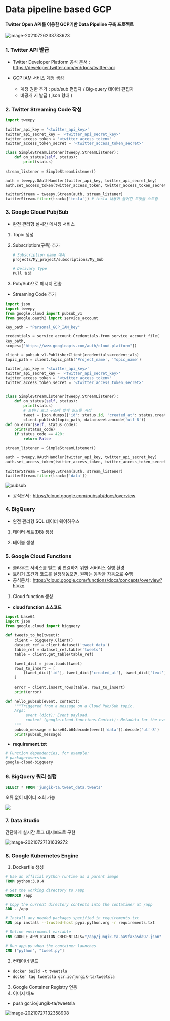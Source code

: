 # Data pipeline based GCP

#### Twitter Open API를 이용한 GCP기반 Data Pipeline 구축 프로젝트

![image-20210726233733623](https://github.com/JIKMAN/data-engineer-roadmap/blob/master/img/image-20210726233733623.png?raw=true)

### 1. Twitter API 발급

* Twitter Developer Platform 공식 문서 : https://developer.twitter.com/en/docs/twitter-api

* GCP IAM 서비스 계정 생성

  * 계정 권한 추가 : pub/sub 편집자 / Big-query 데이터 편집자
  * 비공개 키 발급 ( json 형태 )

  

### 2. Twitter Streaming Code 작성

```python
import tweepy

twitter_api_key = '<twitter_api_key>'
twitter_api_secret_key = '<twitter_api_secret_key>'
twitter_access_token = '<twitter_access_token>'
twitter_access_token_secret = '<twitter_access_token_secret>'

class SimpleStreamListener(tweepy.StreamListener):
	def on_status(self, status):
		print(status)
        
stream_listener = SimpleStreamListener()

auth = tweepy.OAuthHandler(twitter_api_key, twitter_api_secret_key)
auth.set_access_token(twitter_access_token, twitter_access_token_secret)

twitterStream = tweepy.Stream(auth, stream_listener)
twitterStream.filter(track=['tesla']) # tesla 내용이 들어간 트윗을 스트림
```



### 3. Google Cloud Pub/Sub

* 완전 관리형 실시간 메시징 서비스

1. Topic 생성

2. Subscription(구독) 추가

   ```bash
   # Subscription name 예시
   projects/My_project/subscriptions/My_Sub
   
   # Delivary Type
   Pull 설정
   ```

3.  Pub/Sub으로 메시지 전송

   * Streaming Code 추가

```python
import json
import tweepy
from google.cloud import pubsub_v1
from google.oauth2 import service_account

key_path = "Personal_GCP_IAM_key"

credentials = service_account.Credentials.from_service_account_file(
key_path,
scopes=["https://www.googleapis.com/auth/cloud-platform"])

client = pubsub_v1.PublisherClient(credentials=credentials)
topic_path = client.topic_path('Project_name', 'Topic_name')

twitter_api_key = '<twitter_api_key>'
twitter_api_secret_key = '<twitter_api_secret_key>'
twitter_access_token = '<twitter_access_token>'
twitter_access_token_secret = '<twitter_access_token_secret>'


class SimpleStreamListener(tweepy.StreamListener):
	def on_status(self, status):
		print(status)
        # 트위터 로그 구조에 맞게 필드를 지정
		tweet = json.dumps({'id': status.id, 'created_at': status.created_at, 'text': status.text}, default=str)
		client.publish(topic_path, data=tweet.encode('utf-8'))
def on_error(self, status_code):
	print(status_code)
	if status_code == 420:
		return False
    
stream_listener = SimpleStreamListener()

auth = tweepy.OAuthHandler(twitter_api_key, twitter_api_secret_key)
auth.set_access_token(twitter_access_token, twitter_access_token_secret)

twitterStream = tweepy.Stream(auth, stream_listener)
twitterStream.filter(track=['data'])
```

![pubsub](https://github.com/JIKMAN/data-engineer-roadmap/blob/master/img/pubsub.png?raw=true)

* 공식문서 : https://cloud.google.com/pubsub/docs/overview

  
  

### 4. BigQuery

* 완전 관리형 SQL 데이터 웨어하우스

1. 데이터 세트(DB) 생성

2. 테이블 생성

   

### 5. Google Cloud Functions

*  클라우드 서비스를 빌드 및 연결하기 위한 서버리스 실행 환경
* 트리거 조건과 코드를 설정해놓으면, 원하는 동작을 자동으로 수행
* 공식문서 : https://cloud.google.com/functions/docs/concepts/overview?hl=ko



1. Cloud function 생성

* __cloud function 소스코드__

```python
import base64		
import json		
from google.cloud import bigquery		
		
def tweets_to_bq(tweet):		
    client = bigquery.Client()		
    dataset_ref = client.dataset('tweet_data')		
    table_ref = dataset_ref.table('tweets')		
    table = client.get_table(table_ref)		
	
    tweet_dict = json.loads(tweet)		
    rows_to_insert = [	
        (tweet_dict['id'], tweet_dict['created_at'], tweet_dict['text'])
    ]	
	
    error = client.insert_rows(table, rows_to_insert)		
    print(error)		
		
def hello_pubsub(event, context):		
    """Triggered from a message on a Cloud Pub/Sub topic.		
    Args:		
         event (dict): Event payload.		
         context (google.cloud.functions.Context): Metadata for the event.		
    """		
    pubsub_message = base64.b64decode(event['data']).decode('utf-8')	
    print(pubsub_message)		
```

* __requirement.txt__

```python
# Function dependencies, for example:
# package>=version
google-cloud-bigquery
```





### 6. BigQuery 쿼리 실행

```sql
SELECT * FROM 'jungik-ta.tweet_data.tweets'
```

오류 없이 데이터 조회 가능

![](../img/tesla.png)



### 7. Data Studio

간단하게 실시간 로그 대시보드로 구현

![image-20210727131639272](../img/dash.png)





### 8. Google Kubernetes Engine

1. Dockerfile 생성

```dockerfile
# Use an official Python runtime as a parent image
FROM python:3.9.4

# Set the working directory to /app
WORKDIR /app

# Copy the current directory contents into the contatiner at /app
ADD . /app

# Install any needed packages specified in requirements.txt
RUN pip install --trusted-host pypi.python.org -r requirements.txt

# Define environment variable
ENV GOOGLE_APPLICATION_CREDENTIALS="/app/jungik-ta-aa9fa3a5da97.json"

# Run app.py when the container launches
CMD ["python", "tweet.py"]
```

2. 컨테이너 빌드

* `docker build -t tweetsla`
* `docker tag tweetsla gcr.io/jungik-ta/tweetsla`

3. Google Container Registry 연동
4. 이미지 배포

* push gcr.io/jungik-ta/tweetsla

![image-20210727132358908](../img/container.png)

